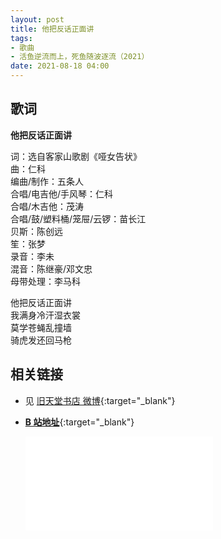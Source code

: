 ```yaml
---
layout: post
title: 他把反话正面讲
tags: 
- 歌曲
- 活鱼逆流而上，死鱼随波逐流（2021）
date: 2021-08-18 04:00
---
```


## 歌词

**他把反话正面讲**

词：选自客家山歌剧《哑女告状》  
曲：仁科  
编曲/制作：五条人  
合唱/电吉他/手风琴：仁科  
合唱/木吉他：茂涛  
合唱/鼓/塑料桶/笼屉/云锣：苗长江  
贝斯：陈创远  
笙：张梦  
录音：李未  
混音：陈继豪/邓文忠  
母带处理：李马科

他把反话正面讲  
我满身冷汗湿衣裳  
莫学苍蝇乱撞墙  
骑虎发还回马枪

## 相关链接

* 见 [旧天堂书店 微博](https://weibo.com/2002216977/I3TFJmjbV?type=comment){:target="_blank"}
  
* [**B 站地址**](https://www.bilibili.com/video/BV1nD4y197v3){:target="_blank"}
  
  <div class="iframe-container"><iframe class="responsive-iframe" src="//player.bilibili.com/player.html?aid=712552132&bvid=BV1nD4y197v3&cid=250110079&page=1" frameborder="no" allowfullscreen="true"></iframe></div>